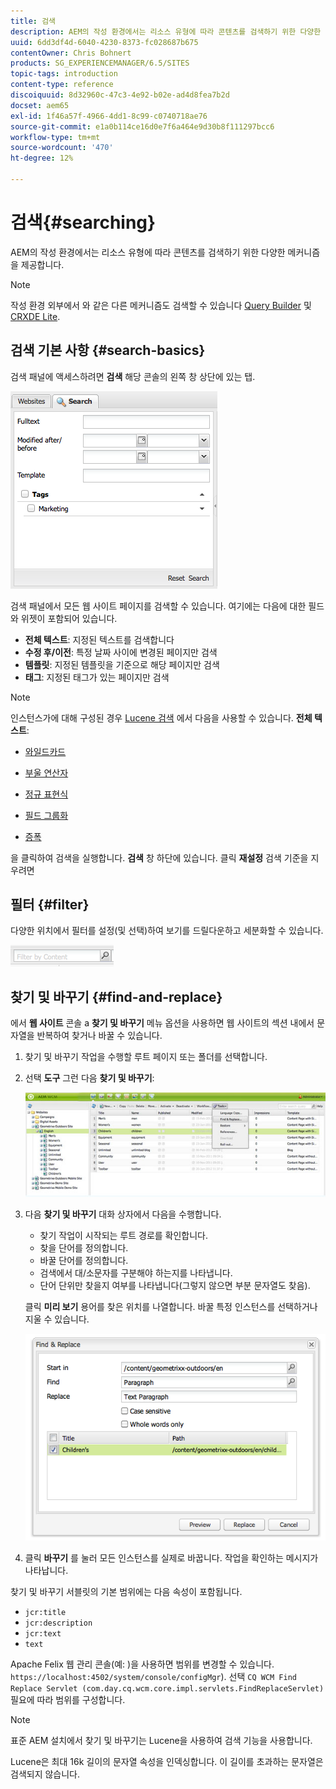 ```yaml
---
title: 검색
description: AEM의 작성 환경에서는 리소스 유형에 따라 콘텐츠를 검색하기 위한 다양한 메커니즘을 제공합니다.
uuid: 6dd3df4d-6040-4230-8373-fc028687b675
contentOwner: Chris Bohnert
products: SG_EXPERIENCEMANAGER/6.5/SITES
topic-tags: introduction
content-type: reference
discoiquuid: 8d32960c-47c3-4e92-b02e-ad4d8fea7b2d
docset: aem65
exl-id: 1f46a57f-4966-4dd1-8c99-c0740718ae76
source-git-commit: e1a0b114ce16d0e7f6a464e9d30b8f111297bcc6
workflow-type: tm+mt
source-wordcount: '470'
ht-degree: 12%

---
```


# 검색{#searching}

AEM의 작성 환경에서는 리소스 유형에 따라 콘텐츠를 검색하기 위한 다양한 메커니즘을 제공합니다.

>[!NOTE]
>
>작성 환경 외부에서 와 같은 다른 메커니즘도 검색할 수 있습니다 [Query Builder](/help/sites-developing/querybuilder-api.md) 및 [CRXDE Lite](/help/sites-developing/developing-with-crxde-lite.md).

## 검색 기본 사항 {#search-basics}

검색 패널에 액세스하려면 **검색** 해당 콘솔의 왼쪽 창 상단에 있는 탭.

![chlimage_1-101](assets/chlimage_1-101.png)

검색 패널에서 모든 웹 사이트 페이지를 검색할 수 있습니다. 여기에는 다음에 대한 필드와 위젯이 포함되어 있습니다.

* **전체 텍스트**: 지정된 텍스트를 검색합니다
* **수정 후/이전**: 특정 날짜 사이에 변경된 페이지만 검색
* **템플릿**: 지정된 템플릿을 기준으로 해당 페이지만 검색
* **태그**: 지정된 태그가 있는 페이지만 검색

>[!NOTE]
>
>인스턴스가에 대해 구성된 경우 [Lucene 검색](/help/sites-deploying/queries-and-indexing.md) 에서 다음을 사용할 수 있습니다. **전체 텍스트**:
>
>* [와일드카드](https://lucene.apache.org/core/5_3_1/queryparser/org/apache/lucene/queryparser/classic/package-summary.html#Wildcard_Searches)
>* [부울 연산자](https://lucene.apache.org/core/5_3_1/queryparser/org/apache/lucene/queryparser/classic/package-summary.html#Boolean_operators)
>
>* [정규 표현식](https://lucene.apache.org/core/5_3_1/queryparser/org/apache/lucene/queryparser/classic/package-summary.html#Regexp_Searches)
>* [필드 그룹화](https://lucene.apache.org/core/5_3_1/queryparser/org/apache/lucene/queryparser/classic/package-summary.html#Field_Grouping)
>* [증폭](https://lucene.apache.org/core/5_3_1/queryparser/org/apache/lucene/queryparser/classic/package-summary.html#Boosting_a_Term)
>


을 클릭하여 검색을 실행합니다. **검색** 창 하단에 있습니다. 클릭 **재설정** 검색 기준을 지우려면

## 필터 {#filter}

다양한 위치에서 필터를 설정(및 선택)하여 보기를 드릴다운하고 세분화할 수 있습니다.

![chlimage_1-102](assets/chlimage_1-102.png)

## 찾기 및 바꾸기 {#find-and-replace}

에서 **웹 사이트** 콘솔 a **찾기 및 바꾸기** 메뉴 옵션을 사용하면 웹 사이트의 섹션 내에서 문자열을 반복하여 찾거나 바꿀 수 있습니다.

1. 찾기 및 바꾸기 작업을 수행할 루트 페이지 또는 폴더를 선택합니다.
1. 선택 **도구** 그런 다음 **찾기 및 바꾸기**:

   ![screen_shot_2012-02-15at120346pm](assets/screen_shot_2012-02-15at120346pm.png)

1. 다음 **찾기 및 바꾸기** 대화 상자에서 다음을 수행합니다.

   * 찾기 작업이 시작되는 루트 경로를 확인합니다.
   * 찾을 단어를 정의합니다.
   * 바꿀 단어를 정의합니다.
   * 검색에서 대/소문자를 구분해야 하는지를 나타냅니다.
   * 단어 단위만 찾을지 여부를 나타냅니다(그렇지 않으면 부분 문자열도 찾음).

   클릭 **미리 보기** 용어를 찾은 위치를 나열합니다. 바꿀 특정 인스턴스를 선택하거나 지울 수 있습니다.

   ![screen_shot_2012-02-15at120719pm](assets/screen_shot_2012-02-15at120719pm.png)

1. 클릭 **바꾸기** 를 눌러 모든 인스턴스를 실제로 바꿉니다. 작업을 확인하는 메시지가 나타납니다.

찾기 및 바꾸기 서블릿의 기본 범위에는 다음 속성이 포함됩니다.

* `jcr:title`
* `jcr:description`
* `jcr:text`
* `text`

Apache Felix 웹 관리 콘솔(예: )을 사용하면 범위를 변경할 수 있습니다. `https://localhost:4502/system/console/configMgr`). 선택 `CQ WCM Find Replace Servlet (com.day.cq.wcm.core.impl.servlets.FindReplaceServlet)` 필요에 따라 범위를 구성합니다.

>[!NOTE]
>
>표준 AEM 설치에서 찾기 및 바꾸기는 Lucene을 사용하여 검색 기능을 사용합니다.
>
>Lucene은 최대 16k 길이의 문자열 속성을 인덱싱합니다. 이 길이를 초과하는 문자열은 검색되지 않습니다.
